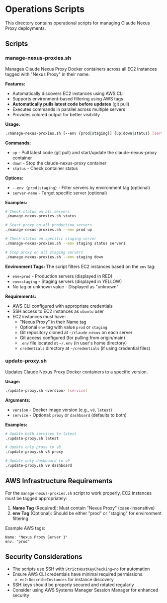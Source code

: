 # Operations Scripts

This directory contains operational scripts for managing Claude Nexus Proxy deployments.

## Scripts

### manage-nexus-proxies.sh

Manages Claude Nexus Proxy Docker containers across all EC2 instances tagged with "Nexus Proxy" in their name.

**Features:**

- Automatically discovers EC2 instances using AWS CLI
- Supports environment-based filtering using AWS tags
- **Automatically pulls latest code before updates** (git pull)
- Executes commands in parallel across multiple servers
- Provides colored output for better visibility

**Usage:**

```bash
./manage-nexus-proxies.sh [--env {prod|staging}] {up|down|status} [server-name]
```

**Commands:**

- `up` - Pull latest code (git pull) and start/update the claude-nexus-proxy container
- `down` - Stop the claude-nexus-proxy container
- `status` - Check container status

**Options:**

- `--env {prod|staging}` - Filter servers by environment tag (optional)
- `server-name` - Target specific server (optional)

**Examples:**

```bash
# Check status on all servers
./manage-nexus-proxies.sh status

# Start proxy on all production servers
./manage-nexus-proxies.sh --env prod up

# Check status on specific staging server
./manage-nexus-proxies.sh --env staging status server1

# Stop proxy on all staging servers
./manage-nexus-proxies.sh --env staging down
```

**Environment Tags:**
The script filters EC2 instances based on the `env` tag:

- `env=prod` - Production servers (displayed in RED)
- `env=staging` - Staging servers (displayed in YELLOW)
- No tag or unknown value - Displayed as "unknown"

**Requirements:**

- AWS CLI configured with appropriate credentials
- SSH access to EC2 instances as `ubuntu` user
- EC2 instances must have:
  - "Nexus Proxy" in their Name tag
  - Optional `env` tag with value `prod` or `staging`
  - Git repository cloned at `~/claude-nexus` on each server
  - Git access configured (for pulling from origin/main)
  - `.env` file located at `~/.env` (in user's home directory)
  - `credentials` directory at `~/credentials` (if using credential files)

### update-proxy.sh

Updates Claude Nexus Proxy Docker containers to a specific version.

**Usage:**

```bash
./update-proxy.sh <version> [service]
```

**Arguments:**

- `version` - Docker image version (e.g., `v8`, `latest`)
- `service` - Optional: `proxy` or `dashboard` (defaults to both)

**Examples:**

```bash
# Update both services to latest
./update-proxy.sh latest

# Update only proxy to v8
./update-proxy.sh v8 proxy

# Update only dashboard to v9
./update-proxy.sh v9 dashboard
```

## AWS Infrastructure Requirements

For the `manage-nexus-proxies.sh` script to work properly, EC2 instances must be tagged appropriately:

1. **Name Tag** (Required): Must contain "Nexus Proxy" (case-insensitive)
2. **env Tag** (Optional): Should be either "prod" or "staging" for environment filtering

Example AWS tags:

```
Name: "Nexus Proxy Server 1"
env: "prod"
```

## Security Considerations

- The scripts use SSH with `StrictHostKeyChecking=no` for automation
- Ensure AWS CLI credentials have minimal required permissions:
  - `ec2:DescribeInstances` for instance discovery
- SSH keys should be properly secured and rotated regularly
- Consider using AWS Systems Manager Session Manager for enhanced security
